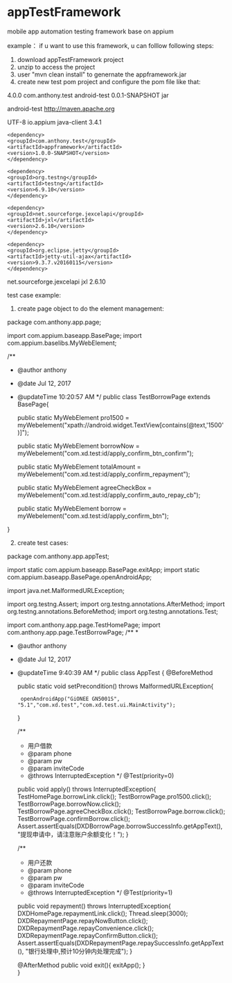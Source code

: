 # appTestFramework
mobile app automation testing framework base on appium

example：
if u want to use this framework, u can folllow following steps:
1. download appTestFramework project
2. unzip to access the project
3. user "mvn clean install" to genernate the appframework.jar
4. create new test pom project and configure the pom file like that:

<project xmlns="http://maven.apache.org/POM/4.0.0" xmlns:xsi="http://www.w3.org/2001/XMLSchema-instance" xsi:schemaLocation="http://maven.apache.org/POM/4.0.0 http://maven.apache.org/xsd/maven-4.0.0.xsd">
  <modelVersion>4.0.0</modelVersion>
  <groupId>com.anthony.test</groupId>
  <artifactId>android-test</artifactId>
  <version>0.0.1-SNAPSHOT</version>
  <packaging>jar</packaging>

  <name>android-test</name>
  <url>http://maven.apache.org</url>

  <properties>
    <project.build.sourceEncoding>UTF-8</project.build.sourceEncoding>
  </properties>

  <dependencies>
	<dependency>
    <groupId>io.appium</groupId>
    <artifactId>java-client</artifactId>
    <version>3.4.1</version>
	</dependency>
	
	<dependency>
	<groupId>com.anthony.test</groupId>
	<artifactId>appframework</artifactId>
	<version>1.0.0-SNAPSHOT</version>
	</dependency>
	
	<dependency>
	<groupId>org.testng</groupId>
	<artifactId>testng</artifactId>
	<version>6.9.10</version>
	</dependency>
	
	<dependency>
	<groupId>net.sourceforge.jexcelapi</groupId>
	<artifactId>jxl</artifactId>
	<version>2.6.10</version>
	</dependency>
	
	<dependency>
	<groupId>org.eclipse.jetty</groupId>
	<artifactId>jetty-util-ajax</artifactId>
	<version>9.3.7.v20160115</version>
	</dependency>
  </dependencies>
</project>
	<dependency>
	<groupId>net.sourceforge.jexcelapi</groupId>
	<artifactId>jxl</artifactId>
	<version>2.6.10</version>
	</dependency>
	
  </dependencies>
</project>

test case example:

1. create page object to do the element management:

package com.anthony.app.page;

import com.appium.baseapp.BasePage;
import com.appium.baselibs.MyWebElement;

/**
 * @author anthony
 * @date Jul 12, 2017
 * @updateTime 10:20:57 AM
 */
public class TestBorrowPage extends BasePage{
	
	public static MyWebElement pro1500 = myWebelement("xpath://android.widget.TextView[contains(@text,'1500')]");
	
	public static MyWebElement borrowNow = myWebelement("com.xd.test:id/apply_confirm_btn_confirm");
	
	public static MyWebElement totalAmount = myWebelement("com.xd.test:id/apply_confirm_repayment");

	public static MyWebElement agreeCheckBox = myWebelement("com.xd.test:id/apply_confirm_auto_repay_cb");
	
	public static MyWebElement borrow = myWebelement("com.xd.test:id/apply_confirm_btn");
	
}

2. create test cases:

package com.anthony.app.appTest;


import static com.appium.baseapp.BasePage.exitApp;
import static com.appium.baseapp.BasePage.openAndroidApp;

import java.net.MalformedURLException;

import org.testng.Assert;
import org.testng.annotations.AfterMethod;
import org.testng.annotations.BeforeMethod;
import org.testng.annotations.Test;

import com.anthony.app.page.TestHomePage;
import com.anthony.app.page.TestBorrowPage;
/**
 * 
 * @author anthony
 * @date Jul 12, 2017
 * @updateTime 9:40:39 AM
 */
public class AppTest {
	@BeforeMethod
	
    public static void setPrecondition() throws MalformedURLException{
		
		openAndroidApp("GiONEE GN5001S", "5.1","com.xd.test","com.xd.test.ui.MainActivity");
		
    }
	
	/**
	 * 用户借款
	 * @param phone
	 * @param pw
	 * @param inviteCode
	 * @throws InterruptedException
	 */
	@Test(priority=0)
	
	public void apply() throws InterruptedException{
		TestHomePage.borrowLink.click();
		TestBorrowPage.pro1500.click();
		TestBorrowPage.borrowNow.click();
		TestBorrowPage.agreeCheckBox.click();
		TestBorrowPage.borrow.click();
		TestBorrowPage.confirmBorrow.click();
		Assert.assertEquals(DXDBorrowPage.borrowSuccessInfo.getAppText(), "提现申请中，请注意账户余额变化！");
	}
	
	/**
	 * 用户还款
	 * @param phone
	 * @param pw
	 * @param inviteCode
	 * @throws InterruptedException
	 */
	@Test(priority=1)
	
	public void repayment() throws InterruptedException{
		DXDHomePage.repaymentLink.click();
		Thread.sleep(3000);
		DXDRepaymentPage.repayNowButton.click();
		DXDRepaymentPage.repayConvenience.click();
		DXDRepaymentPage.repayConfirmButton.click();
		Assert.assertEquals(DXDRepaymentPage.repaySuccessInfo.getAppText(), "银行处理中,预计10分钟内处理完成");
	}
	
	@AfterMethod
    public void exit(){
		exitApp();
        }	
}


